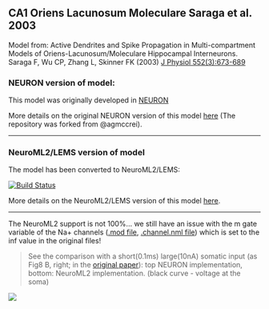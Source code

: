 ## CA1 Oriens Lacunosum Moleculare Saraga et al. 2003

Model from: Active Dendrites and Spike Propagation in Multi-compartment Models of Oriens-Lacunosum/Moleculare Hippocampal Interneurons. Saraga F, Wu CP, Zhang L, Skinner FK (2003) [J Physiol 552(3):673-689](http://www.ncbi.nlm.nih.gov/pmc/articles/PMC2343469/pdf/tjp0552-0673.pdf)

### NEURON version of model:

This model was originally developed in [NEURON](https://www.neuron.yale.edu/neuron/)

More details on the original NEURON version of this model [here](https://github.com/andrisecker/Saraga2003-CA1-OLM/tree/master/ModelDB_NEURON) (The repository was forked from @agmccrei).

-------------------------------------------------------------------------------------------------------------------------------

### NeuroML2/LEMS version of model

The model has been converted to NeuroML2/LEMS:

[![Build Status](https://travis-ci.org/andrisecker/CA1-Oriens-Lacunosum-Moleculare---Saraga-et-al.-2003.svg?branch=master)](https://travis-ci.org/andrisecker/CA1-Oriens-Lacunosum-Moleculare---Saraga-et-al.-2003)

More details on the NeuroML2/LEMS version of this model [here](https://github.com/andrisecker/Saraga2003-CA1-OLM/tree/master/NeuroML2).

-------------------------------------------------------------------------------------------------------------------------------

The NeuroML2 support is not 100%...
we still have an issue with the m gate variable of the Na+ channels ([.mod file](https://github.com/andrisecker/Saraga2003-CA1-OLM/blob/master/NEURON/Nadend.mod), [.channel.nml file](https://github.com/andrisecker/Saraga2003-CA1-OLM/blob/master/NeuroML2/Nadend.channel.nml)) which is set to the inf value in the original files!

> See the comparison with a short(0.1ms) large(10nA) somatic input (as Fig8 B, right; in the [original paper](http://www.ncbi.nlm.nih.gov/pmc/articles/PMC2343469/pdf/tjp0552-0673.pdf)): top NEURON implementation, bottom: NeuroML2 implementation. (black curve - voltage at the soma)

![](https://raw.githubusercontent.com/andrisecker/Saraga2003-CA1-OLM/master/NeuroML2/compre.png)


